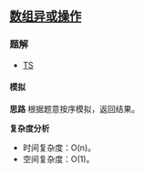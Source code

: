 ## [数组异或操作](https://leetcode-cn.com/problems/xor-operation-in-an-array/)

### 题解
+ [TS](../../ts/1536/1486.ts)

#### 模拟
**思路**
根据题意按序模拟，返回结果。

**复杂度分析**
+ 时间复杂度：O(n)。
+ 空间复杂度：O(1)。